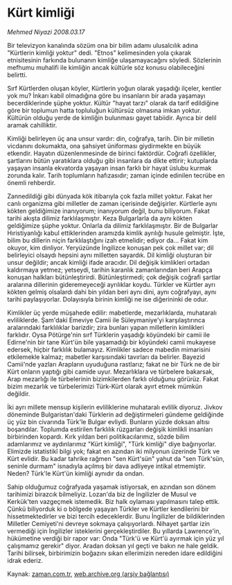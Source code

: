 # Kürt kimliği

*Mehmed Niyazi 2008.03.17*

<tr><td class="metin" colspan="2" style="padding-top: 20px; padding-left: 5px; padding-right: 10px;">Bir televizyon kanalında sözüm ona bir bilim adamı ulusalcılık adına "Kürtlerin kimliği yoktur" dedi. "Etnos" kelimesinden yola çıkarak etnisitesinin farkında bulunanın kimliğe ulaşamayacağını söyledi. Sözlerinin mefhumu muhalifi ile kimliğin ancak kültürle söz konusu olabileceğini belirtti.</td></tr><tr><td class="metin" colspan="2" style="padding-top: 20px; padding-left: 5px; padding-right: 10px;"><p>Sırf Kürtlerden oluşan köyler, Kürtlerin yoğun olarak yaşadığı ilçeler, kentler yok mu? İnkarı kabil olmadığına göre bu insanların bir arada yaşamayı becerdiklerinde şüphe yoktur. Kültür "hayat tarzı" olarak da tarif edildiğine göre bir toplumun hatta topluluğun kültürsüz olmasına imkan yoktur. Kültürün olduğu yerde de kimliğin bulunması gayet tabiidir. Ayrıca bir delil aramak cahilliktir.
<p> Kimliği belirleyen üç ana unsur vardır: din, coğrafya, tarih. Din bir milletin vicdanını dokumakta, ona şahsiyet üniforması giydirmekte en büyük etkendir. Hayatın düzenlenmesinde de birinci faktördür. Coğrafi özellikler, şartlarını bütün yaratıklara olduğu gibi insanlara da dikte ettirir; kutuplarda yaşayan insanla ekvatorda yaşayan insan farklı bir hayat üslubu kurmak zorunda kalır. Tarih toplumların hafızasıdır; zaman içinde edinilen tecrübe en önemli rehberdir.
<p> Zannedildiği gibi dünyada kök itibarıyla çok fazla millet yoktur. Fakat her canlı organizma gibi milletler de zaman içerisinde değişirler. Kürtlerle aynı kökten geldiğimize inanıyorum; inanıyorum değil, bunu biliyorum. Fakat tarihi akışta dilimiz farklılaşmıştır. Keza Bulgarlarla da aynı kökten geldiğimize şüphe yoktur. Onlarla da dilimiz farklılaşmıştır. Bir de Bulgarlar Hıristiyanlığı kabul ettiklerinden aramızda kimlik ayrılığı husule gelmiştir. İşte, bilim bu dillerin niçin farklılaştığını izah etmelidir; ediyor da... Fakat kim okuyor, kim dinliyor. Yeryüzünde İngilizce konuşan pek çok millet var; dil belirleyici olsaydı hepsini aynı milletten sayardık. Dil kimliği oluşturan bir unsur değildir; ancak kimliği ifade aracıdır. Dil değişik kimlikleri ortadan kaldırmaya yetmez; yetseydi, tarihin karanlık zamanlarından beri Arapça konuşan halkları bütünleştirirdi. Bütünleştirmedi; çok değişik coğrafi şartlar aralarına dillerinin gideremeyeceği ayrılıklar koydu. Türkler ve Kürtler ayrı kökten gelmiş olsalardı dahi bin yıldan beri aynı dini, aynı coğrafyayı, aynı tarihi paylaşıyorlar. Dolayısıyla birinin kimliği ne ise diğerininki de odur.
<p> Kimlikler üç yerde müşahede edilir: mabetlerde, mezarlıklarda, muhataralı evliliklerde. Şam'daki Emeviye Camii ile Süleymaniye'yi karşılaştırınca aralarındaki farklılıklar barizdir; zira bunları yapan milletlerin kimlikleri farklıdır. Oysa Pötürge'nin sırf Türklerin yaşadığı köyündeki bir camii ile Edirne'nin bir tane Kürt'ün bile yaşamadığı bir köyündeki camii mukayese edersek, hiçbir farklılık bulamayız. Kimlikler sadece mabedin mimarisini etkilemekle kalmaz; mabetler karşısındaki tavırları da belirler. Bayezid Camii'nde yazları Arapların uyuduğuna rastlarız; fakat ne bir Türk ne de bir Kürt onların yaptığı gibi camide uyur. Mezarlıklara ve türbelere bakarsak, Arap mezarlığı ile türbelerinin bizimkilerden farklı olduğunu görürüz. Fakat bizim mezarlık ve türbelerimizi Türk-Kürt olarak ayırt etmek mümkün değildir.
<p> İki ayrı millete mensup kişilerin evliliklerine muhataralı evlilik diyoruz. Jivkov döneminde Bulgaristan'daki Türklerin ad değiştirmeleri gündeme geldiğinde üç yüz bin civarında Türk'le Bulgar evliydi. Bunların yüzde doksan altısı boşandılar. Toplumda estirilen farklılık rüzgarları değişik kimlikli insanları birbirinden kopardı. Kırk yıldan beri politikacılarımız, sözde bilim adamlarımız ve aydınlarımız "Kürt kimliği", "Türk kimliği" diye bağırıyorlar. Elimizde istatistikî bilgi yok; fakat en azından iki milyonun üzerinde Türk ve Kürt evlidir. Bu kadar tahrike rağmen "sen Kürt'sün" yahut da "sen Türk'sün, seninle durmam" isnadıyla açılmış bir dava adliyeye intikal etmemiştir. Neden? Türk'le Kürt'ün kimliği aynıdır da ondan.
<p> Sahip olduğumuz coğrafyada yaşamak istiyorsak, en azından son dönem tarihimizi birazcık bilmeliyiz. Lozan'da biz de İngilizler de Musul ve Kerkük'ten vazgeçmek istemedik. Biz halk oylaması yapılmasını talep ettik. Çünkü biliyorduk ki o bölgede yaşayan Türkler ve Kürtler kendilerini bir hissetmektedirler ve bizi tercih edeceklerdir. Bunu İngilizler de bildiklerinden Milletler Cemiyeti'ni devreye sokmaya çalışıyorlardı. Nihayet şartlar izin vermediği için İngilizler isteklerini gerçekleştirdiler. Bu yıllarda Lawrence'in, hükümetine verdiği bir rapor var: Onda "Türk'ü ve Kürt'ü ayırmak için yüz yıl çalışmamız gerekir" diyor. Aradan doksan yıl geçti ve bakın ne hale geldik. Tarihi bilirsek, birbirimizin boğazını sıkan ellerimizin nereden idare edildiğini idrak ederiz.<br/></p></p></p></p></p></p></td></tr>

Kaynak: [zaman.com.tr](http://zaman.com.tr/yazar.do?yazino=665516), [web.archive.org (arşiv bağlantısı)](http://web.archive.org/web/20080509092720/http://www.zaman.com.tr:80/yazar.do?yazino=665516)
